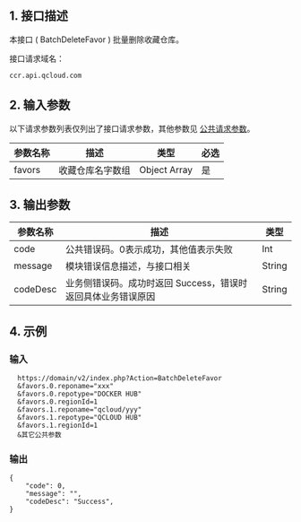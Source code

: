 ## 1. 接口描述

本接口 ( BatchDeleteFavor ) 批量删除收藏仓库。 

接口请求域名：
```
ccr.api.qcloud.com
```

## 2. 输入参数

以下请求参数列表仅列出了接口请求参数，其他参数见 [公共请求参数](https://cloud.tencent.com/document/api/457/9463)。

| 参数名称 | 描述             | 类型         | 必选 |
| -------- | ---------------- | ------------ | ---- |
| favors   | 收藏仓库名字数组 | Object Array | 是   |

## 3. 输出参数

| 参数名称 | 描述                                                         | 类型   |
| -------- | ------------------------------------------------------------ | ------ |
| code     | 公共错误码。0表示成功，其他值表示失败                        | Int    |
| message  | 模块错误信息描述，与接口相关                                 | String |
| codeDesc | 业务侧错误码。成功时返回 Success，错误时返回具体业务错误原因 | String |



## 4. 示例

### 输入

```
  https://domain/v2/index.php?Action=BatchDeleteFavor
  &favors.0.reponame="xxx"
  &favors.0.repotype="DOCKER HUB"
  &favors.0.regionId=1
  &favors.1.reponame="qcloud/yyy"
  &favors.1.repotype="QCLOUD HUB"
  &favors.1.regionId=1
  &其它公共参数
```

### 输出

```
{
    "code": 0,
    "message": "",
    "codeDesc": "Success", 
}
```
